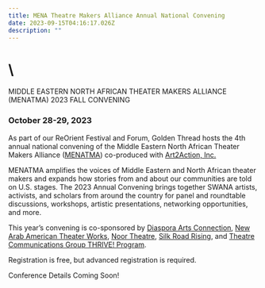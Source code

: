 ```yaml
---
title: MENA Theatre Makers Alliance Annual National Convening
date: 2023-09-15T04:16:17.026Z
description: ""
---
```

# \
MIDDLE EASTERN NORTH AFRICAN THEATER MAKERS ALLIANCE (MENATMA)
2023 FALL CONVENING

### October 28-29, 2023

As part of our ReOrient Festival and Forum, Golden Thread hosts the 4th annual national convening of the Middle Eastern North African Theater Makers Alliance ([MENATMA](https://www.menatheatre.org/)) co-produced with [Art2Action, Inc.](https://www.art2action.org/)

MENATMA amplifies the voices of Middle Eastern and North African theater makers and expands how stories from and about our communities are told on U.S. stages. The 2023 Annual Convening brings together SWANA artists, activists, and scholars from around the country for panel and roundtable discussions, workshops, artistic presentations, networking opportunities, and more. 

This year’s convening is co-sponsored by [Diaspora Arts Connection](https://www.diasporaartsconnection.org/), [New Arab American Theater Works](https://www.newarabamericantheaterworks.org/), [Noor Theatre](https://www.noortheatre.org/), [Silk Road Rising](https://www.silkroadrising.org/), and [Theatre Communications Group THRIVE! Program](https://tcg.org/Web/Web/Our-Work/Grant-and-Professional-Development-Programs/THRIVE/THRIVE-Overview.aspx). 

Registration is free, but advanced registration is required. 

Conference Details Coming Soon!